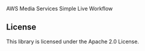 AWS Media Services Simple Live Workflow

## License

This library is licensed under the Apache 2.0 License. 
